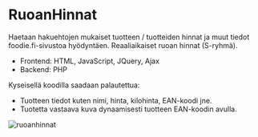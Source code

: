 # RuoanHinnat

Haetaan hakuehtojen mukaiset tuotteen / tuotteiden hinnat ja muut tiedot foodie.fi-sivustoa hyödyntäen.
Reaaliaikaiset ruoan hinnat (S-ryhmä).

- Frontend: HTML, JavaScript, JQuery, Ajax
- Backend: PHP

Kyseisellä koodilla saadaan palautettua:
  - Tuotteen tiedot kuten nimi, hinta, kilohinta, EAN-koodi jne.
  - Tuotetta vastaava kuva dynaamisesti tuotteen EAN-koodin avulla.

![ruoanhinnat](https://user-images.githubusercontent.com/77782555/109684621-1fd94200-7b89-11eb-87e5-0c6380af8667.png)

